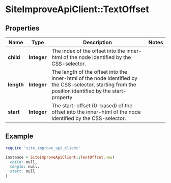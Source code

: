# SiteImproveApiClient::TextOffset

## Properties

| Name | Type | Description | Notes |
| ---- | ---- | ----------- | ----- |
| **child** | **Integer** | The index of the offset into the inner-html of the node identified by the CSS-selector. |  |
| **length** | **Integer** | The length of the offset into the inner-html of the node identified by the CSS-selector, starting from the position identified by the start-property. |  |
| **start** | **Integer** | The start-offset (0-based) of the offset into the inner-html of the node identified by the CSS-selector. |  |

## Example

```ruby
require 'site_improve_api_client'

instance = SiteImproveApiClient::TextOffset.new(
  child: null,
  length: null,
  start: null
)
```

